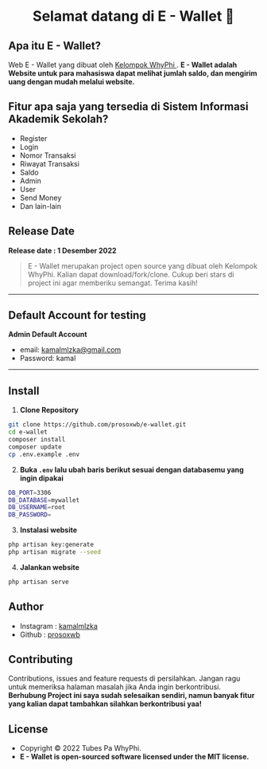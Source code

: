 <h1 align="center">Selamat datang di E - Wallet 👋</h1>

## Apa itu E - Wallet?

Web E - Wallet  yang dibuat oleh <a href="https://github.com/prosoxwb"> Kelompok WhyPhi </a>. **E - Wallet adalah Website untuk para mahasiswa dapat melihat jumlah saldo, dan mengirim uang dengan mudah melalui website.**

## Fitur apa saja yang tersedia di Sistem Informasi Akademik Sekolah?

- Register
- Login
- Nomor Transaksi
- Riwayat Transaksi
- Saldo
- Admin
- User
- Send Money
- Dan lain-lain

## Release Date

**Release date : 1 Desember 2022**

> E - Wallet merupakan project open source yang dibuat oleh Kelompok WhyPhi. Kalian dapat download/fork/clone. Cukup beri stars di project ini agar memberiku semangat. Terima kasih!

---

## Default Account for testing

**Admin Default Account**

- email: kamalmlzka@gmail.com
- Password: kamal

---

## Install

1. **Clone Repository**

```bash
git clone https://github.com/prosoxwb/e-wallet.git
cd e-wallet
composer install
composer update
cp .env.example .env
```

2. **Buka `.env` lalu ubah baris berikut sesuai dengan databasemu yang ingin dipakai**

```bash
DB_PORT=3306
DB_DATABASE=mywallet
DB_USERNAME=root
DB_PASSWORD=
```

3. **Instalasi website**

```bash
php artisan key:generate
php artisan migrate --seed
```

4. **Jalankan website**

```bash
php artisan serve
```

## Author

- Instagram : <a href="https://instagram.com/kamalmlzka/"> kamalmlzka</a>
- Github : <a href="https://github.com/prosoxwb"> prosoxwb</a>

## Contributing

Contributions, issues and feature requests di persilahkan.
Jangan ragu untuk memeriksa halaman masalah jika Anda ingin berkontribusi. **Berhubung Project ini saya sudah selesaikan sendiri, namun banyak fitur yang kalian dapat tambahkan silahkan berkontribusi yaa!**

## License

- Copyright © 2022 Tubes Pa WhyPhi.
- **E - Wallet is open-sourced software licensed under the MIT license.**